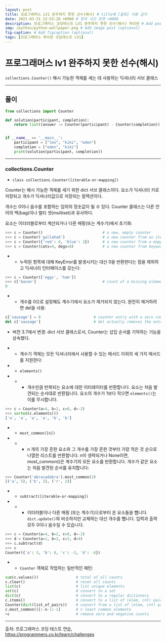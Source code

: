 ```yaml
---
layout: post
title: 프로그래머스 LV1 완주하지 못한 선수(해시) # title에 [괄호] 사용 금지
date: 2021-03-31 12:53:20 +0900 # 한국 시간 포맷 +0900
description: 프로그래머스 코딩테스트 LV1 완주하지 못한 선수(해시) 파이썬 # Add post description (optional)
img: /python/python-wallpaper.png # Add image post (optional)
fig-caption: # Add figcaption (optional)
tags: [프로그래머스 파이썬 코딩테스트 LV1]
---
```


# 프로그래머스 lv1 완주하지 못한 선수(해시)

`collections.Counter()` 해시 가능한 객체를 세는 데 사용하는 딕셔너리 서브 클래스

---

## 풀이
```python
from collections import Counter

def solution(participant, completion):
    return list((answer := Counter(participant) - Counter(completion)).keys())[0]


if __name__ == '__main__':
    participant = ["leo", "kiki", "eden"]
    completion = ["eden", "kiki"]
    print(solution(participant, completion))
```

---

### collections.Counter

- `class collections.Counter([iterable-or-mapping])`

Counter는 해시 가능한 객체를 세기 위한 dict 서브 클래스이다. 요소가 딕셔너리 키로 저장되고 개수가 딕셔너리값으로 저장되는 컬렉션이다. 

개수는 0이나 음수를 포함하는 임의의 정숫값이 될 수 있다. Counter 클래스는 다른 언어의 백(bag)이나 멀티 셋(multiset)과 유사하다.

요소는 이터러블로부터 계산되거나 다른 매핑(또는 계수기)에서 초기화:

```python
>>> c = Counter()                           # a new, empty counter
>>> c = Counter('gallahad')                 # a new counter from an iterable
>>> c = Counter({'red': 4, 'blue': 2})      # a new counter from a mapping
>>> c = Counter(cats=4, dogs=8)             # a new counter from keyword args
```

- - 누락된 항목에 대해 KeyError를 발생시키는 대신 0을 반환한다는 점을 제외하고 딕셔너리 인터페이스를 갖는다:

```python
>>> c = Counter(['eggs', 'ham'])
>>> c['bacon']                              # count of a missing element is zero
0
```

- - 개수를 0으로 설정해도 계수기에서 요소가 제거되지 않는다. 완전히 제거하려면 del을 사용:

```python
c['sausage'] = 0                        # counter entry with a zero count
del c['sausage']                        # del actually removes the entry
```


- 버전 3.7에서 변경: dict 서브 클래스로서, Counter는 삽입 순서를 기억하는 기능을 상속했다.

- - 계수기 객체는 모든 딕셔너리에서 사용할 수 있는 메서드 이외의 세 가지 메서드를 지원한다:

- - `elements()`

- - - 개수만큼 반복되는 요소에 대한 이터레이터를 반환합니다. 요소는 처음 발견되는 순서대로 반환됩니다. 요소의 개수가 1보다 작으면 `elements()`는 이를 무시합니다.

```python
>>> c = Counter(a=4, b=2, c=0, d=-2)
>>> sorted(c.elements())
['a', 'a', 'a', 'a', 'b', 'b']
```

- -  `most_common([n])`

- - - n 개의 가장 흔한 요소와 그 개수를 가장 흔한 것부터 가장 적은 것 순으로 나열한 리스트를 반환합니다. 
n이 생략되거나 None이면, most_common()은 계수기의 모든 요소를 반환합니다. 개수가 같은 요소는 처음 발견된 순서를 유지합니다:

```python
>>> Counter('abracadabra').most_common(3)
[('a', 5), ('b', 2), ('r', 2)]
```
- - `subtract([iterable-or-mapping])`
- - - 이터러블이나 다른 매핑 (또는 계수기)으로부터 온 요소들을 뺍니다. `dict.update()`와 비슷하지만 교체하는 대신 개수를 뺍니다. 입력과 출력 모두 0이나 음수일 수 있습니다.

```python
>>> c = Counter(a=4, b=2, c=0, d=-2)
>>> d = Counter(a=1, b=2, c=3, d=4)
>>> c.subtract(d)
>>> c
Counter({'a': 3, 'b': 0, 'c': -3, 'd': -6})
```

- - `Counter` 객체로 작업하는 일반적인 패턴:

``` python
sum(c.values())                 # total of all counts
c.clear()                       # reset all counts
list(c)                         # list unique elements
set(c)                          # convert to a set
dict(c)                         # convert to a regular dictionary
c.items()                       # convert to a list of (elem, cnt) pairs
Counter(dict(list_of_pairs))    # convert from a list of (elem, cnt) pairs
c.most_common()[:-n-1:-1]       # n least common elements
+c                              # remove zero and negative counts
```

---

출처: 프로그래머스 코딩 테스트 연습, https://programmers.co.kr/learn/challenges